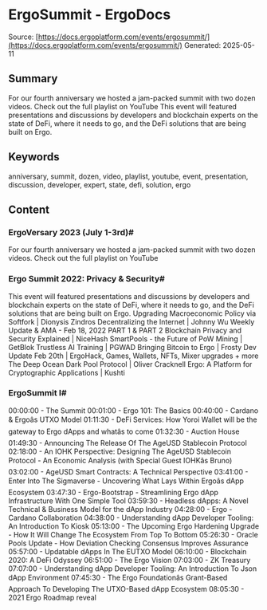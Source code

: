 # ErgoSummit - ErgoDocs
Source: [https://docs.ergoplatform.com/events/ergosummit/](https://docs.ergoplatform.com/events/ergosummit/)
Generated: 2025-05-11

## Summary
For our fourth anniversary we hosted a jam-packed summit with two dozen videos. Check out the full playlist on YouTube This event will featured presentations and discussions by developers and blockchain experts on the state of DeFi, where it needs to go, and the DeFi solutions that are being built on Ergo.

## Keywords
anniversary, summit, dozen, video, playlist, youtube, event, presentation, discussion, developer, expert, state, defi, solution, ergo

## Content
### ErgoVersary 2023 (July 1-3rd)#
For our fourth anniversary we hosted a jam-packed summit with two dozen videos. Check out the full playlist on YouTube

### Ergo Summit 2022: Privacy & Security#
This event will featured presentations and discussions by developers and blockchain experts on the state of DeFi, where it needs to go, and the DeFi solutions that are being built on Ergo.
Upgrading Macroeconomic Policy via Softfork | Dionysis Zindros
Decentralizing the Internet | Johnny Wu
Weekly Update & AMA - Feb 18, 2022 PART 1 & PART 2
Blockchain Privacy and Security Explained | NiceHash
SmartPools - the Future of PoW Mining | GetBlok
Trustless AI Training | PGWAD
Bringing Bitcoin to Ergo | Frosty
Dev Update Feb 20th | ErgoHack, Games, Wallets, NFTs, Mixer upgrades + more
The Deep Ocean Dark Pool Protocol | Oliver Cracknell
Ergo: A Platform for Cryptographic Applications | Kushti

### ErgoSummit I#
00:00:00 - The Summit
00:01:00 - Ergo 101: The Basics
00:40:00 - Cardano & Ergoâs UTXO Model
01:11:30 - DeFi Services: How Yoroi Wallet will be the gateway to Ergo dApps and whatâs to come
01:32:30 - Auction House
01:49:30 - Announcing The Release Of The AgeUSD Stablecoin Protocol
02:18:00 - An IOHK Perspective: Designing The AgeUSD Stablecoin Protocol - An Economic Analysis 
(with Special Guest IOHKâs Bruno)
03:02:00 - AgeUSD Smart Contracts: A Technical Perspective
03:41:00 - Enter Into The Sigmaverse - Uncovering What Lays Within Ergoâs dApp Ecosystem
03:47:30 - Ergo-Bootstrap - Streamlining Ergo dApp Infrastructure With One Simple Tool
03:59:30 - Headless dApps: A Novel Technical & Business Model for the dApp Industry
04:28:00 - Ergo - Cardano Collaboration
04:38:00 - Understanding dApp Developer Tooling: An Introduction To Kiosk
05:13:00 - The Upcoming Ergo Hardening Upgrade - How It Will Change The Ecosystem From Top To Bottom
05:26:30 - Oracle Pools Update - How Deviation Checking Consensus Improves Assurance
05:57:00 - Updatable dApps In The EUTXO Model
06:10:00 - Blockchain 2020: A DeFi Odyssey
06:51:00 - The Ergo Vision
07:03:00 - ZK Treasury
07:07:00 - Understanding dApp Developer Tooling: An Introduction To Json dApp Environment
07:45:30 - The Ergo Foundationâs Grant-Based Approach To Developing The UTXO-Based dApp Ecosystem
08:05:30 - 2021 Ergo Roadmap reveal

